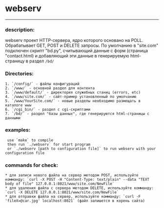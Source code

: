 
# webserv
***

### description:
webserv проект HTTP-сервера, ядро которого основано на POLL.
Обрабатывает GET, POST и DELETE запросы.
По умолчанию в "site.com" подключен скрипт "bd.py", считывающий данные с форм (страница "contact.html)
и добавляющий эти данные в генерируемую html-страницу в раздел `/bd/`

### Directories:
```
1. `/config/` - файлы конфигураций
2. `/www/` - основной раздел для контента
3. `/www/default/` - директория служебных станиц (errors, etc)
4. `/www/site.com/` - сайт-пример установленный по умолчанию
5. `/www/YourSite.com/` - новые разделы необходимо размещать в каталоге www
6. `/cgi_bin/` - раздел с cgi-скриптами
7. `/bd/` - раздел "базы данных", где генерируются html-страницы с данными
```

### examples:
```
 use `make` to compile
 then run `./webserv` for start program
 or `./webserv [path to configuration file]` to run webserv with your configuration file
 ```
 
### commands for check:
 ```
 * для записи нового файла на сервер методом POST, используйте комманду: `curl -X POST -H "Content-Type: text/plain" --data "TEXT body of file" 127.0.0.1:8021/www/site.com/NewFile`
 * для удаления файла с сервера методом DELETE, используйте комманду: `curl -X DELETE 127.0.0.1:8021/www/site.com/NewFile`
 * для отправки файла на сервер, используйте комманду: `curl -F 'fileX=@car.jpg' localhost:8021` (файл запишется в корень сайта)
```

